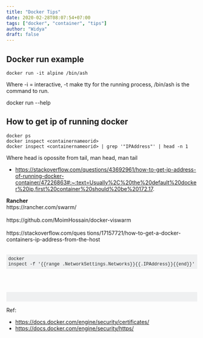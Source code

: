 ```yaml
---
title: "Docker Tips"
date: 2020-02-28T08:07:54+07:00
tags: ["docker", "container", "tips"]
author: "Widya"
draft: false
---
```


## Docker run example
```
docker run -it alpine /bin/ash
```
Where -i = interactive, -t make tty for the running process, /bin/ash is the command to run.

docker run --help

## How to get ip of running docker
```
docker ps
docker inspect <containernameorid>
docker inspect <containernameorid> | grep '"IPAddress"' | head -n 1
```
Where head is opossite from tail, man head, man tail

* https://stackoverflow.com/questions/43692961/how-to-get-ip-address-of-running-docker-container/47226863#:~:text=Usually%2C%20the%20default%20docker%20ip,first%20container%20should%20be%20172.17.

<div dir="ltr"><b>Rancher</b></div><div dir="ltr">https://rancher.com/swarm/</div><div dir="ltr"><br /></div><div dir="ltr">https://github.com/MoimHossain/docker-viswarm<br /><br />https://stackoverflow.com/ques
tions/17157721/how-to-get-a-docker-containers-ip-address-from-the-host<br /><br /><pre style="background-color: #eff0f1; border: 0px; box-sizing: inherit; color: #242729; font-family: Consolas, Menlo, Monaco, &q
uot;Lucida Console&quot;, &quot;Liberation Mono&quot;, &quot;DejaVu Sans Mono&quot;, &quot;Bitstream Vera Sans Mono&quot;, &quot;Courier New&quot;, monospace, sans-serif; font-size: 13px; font-stretch: inherit; 
font-variant-numeric: inherit; line-height: inherit; margin-bottom: 1em; max-height: 600px; overflow: auto; padding: 5px; vertical-align: baseline; width: auto; word-wrap: normal;"><code style="border: 0px; box-
sizing: inherit; font-family: Consolas, Menlo, Monaco, &quot;Lucida Console&quot;, &quot;Liberation Mono&quot;, &quot;DejaVu Sans Mono&quot;, &quot;Bitstream Vera Sans Mono&quot;, &quot;Courier New&quot;, monosp
ace, sans-serif; font-stretch: inherit; font-style: inherit; font-variant: inherit; font-weight: inherit; line-height: inherit; margin: 0px; padding: 0px; vertical-align: baseline; white-space: inherit;">docker 
inspect -f '{{range .NetworkSettings.Networks}}{{.IPAddress}}{{end}}' containernameorid</code></pre><br /><br /><pre style="background-color: #eff0f1; border: 0px; box-sizing: inherit; color: #242729; font-famil
y: Consolas, Menlo, Monaco, &quot;Lucida Console&quot;, &quot;Liberation Mono&quot;, &quot;DejaVu Sans Mono&quot;, &quot;Bitstream Vera Sans Mono&quot;, &quot;Courier New&quot;, monospace, sans-serif; font-size:
 13px; font-stretch: inherit; font-variant-numeric: inherit; line-height: inherit; margin-bottom: 1em; max-height: 600px; overflow: auto; padding: 5px; vertical-align: baseline; width: auto; word-wrap: normal;">
<br /></pre></div>

Ref:

* https://docs.docker.com/engine/security/certificates/
* https://docs.docker.com/engine/security/https/


